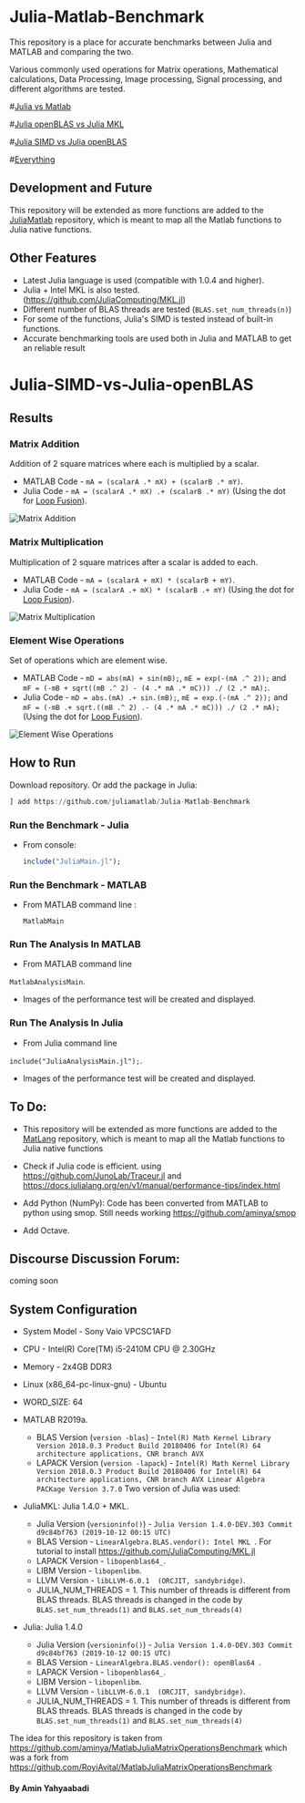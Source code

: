# Julia-Matlab-Benchmark

This repository is a place for accurate benchmarks between Julia and MATLAB and comparing the two.

Various commonly used operations for Matrix operations, Mathematical calculations, Data Processing, Image processing, Signal processing, and different algorithms are tested.

#[Julia vs Matlab](https://github.com/juliamatlab/Julia-Matlab-Benchmark/blob/vaio-Ubuntu/README.md#julia-vs-matlab)

#[Julia openBLAS vs Julia MKL](https://github.com/juliamatlab/Julia-Matlab-Benchmark/blob/vaio-Ubuntu/README-Julia-openBLAS-vs-Julia-MKL.md#julia-openblas-vs-julia-mkl)

#[Julia SIMD vs Julia openBLAS](https://github.com/juliamatlab/Julia-Matlab-Benchmark/blob/vaio-Ubuntu/README-Julia-SIMD-vs-Julia-openBLAS.md#julia-simd-vs-julia-openblas)

#[Everything](https://github.com/juliamatlab/Julia-Matlab-Benchmark/blob/vaio-Ubuntu/README-Everything.md#everything)

## Development and Future
This repository will be extended as more functions are added to the [JuliaMatlab](https://github.com/juliamatlab) repository, which is meant to map all the Matlab functions to Julia native functions.

## Other Features
* Latest Julia language is used (compatible with 1.0.4 and higher).
* Julia + Intel MKL is also tested. (https://github.com/JuliaComputing/MKL.jl)
* Different number of BLAS threads are tested (`BLAS.set_num_threads(n)`)
* For some of the functions, Julia's SIMD is tested instead of built-in functions.
* Accurate benchmarking tools are used both in Julia and MATLAB to get an reliable result

#  Julia-SIMD-vs-Julia-openBLAS

## Results


### Matrix Addition

Addition of 2 square matrices where each is multiplied by a scalar.

 * MATLAB Code - `mA = (scalarA .* mX) + (scalarB .* mY)`.
 * Julia Code - `mA = (scalarA .* mX) .+ (scalarB .* mY)` (Using the dot for [Loop Fusion][50]).

![Matrix Addition][02]

### Matrix Multiplication

Multiplication of 2 square matrices after a scalar is added to each.

 * MATLAB Code - `mA = (scalarA + mX) * (scalarB + mY)`.
 * Julia Code - `mA = (scalarA .+ mX) * (scalarB .+ mY)` (Using the dot for [Loop Fusion][50]).

![Matrix Multiplication][03]


### Element Wise Operations
Set of operations which are element wise.

 * MATLAB Code - `mD = abs(mA) + sin(mB);`, `mE = exp(-(mA .^ 2));` and `mF = (-mB + sqrt((mB .^ 2) - (4 .* mA .* mC))) ./ (2 .* mA);`.
 * Julia Code - `mD = abs.(mA) .+ sin.(mB);`, `mE = exp.(-(mA .^ 2));` and `mF = (-mB .+ sqrt.((mB .^ 2) .- (4 .* mA .* mC))) ./ (2 .* mA);` (Using the dot for [Loop Fusion][50]).

![Element Wise Operations][06]

## How to Run
Download repository. Or add the package in Julia:
```julia
] add https://github.com/juliamatlab/Julia-Matlab-Benchmark
```
### Run the Benchmark - Julia
* From console:

  ```julia
  include("JuliaMain.jl");
  ```

### Run the Benchmark - MATLAB
* From MATLAB command line :

  ```
  MatlabMain
  ```

### Run The Analysis In MATLAB
 * From MATLAB command line

 ```MatlabAnalysisMain```.
 * Images of the performance test will be created and displayed.

### Run The Analysis In Julia
 * From Julia command line

 ```include("JuliaAnalysisMain.jl");```.
 * Images of the performance test will be created and displayed.

## To Do:
* This repository will be extended as more functions are added to the [MatLang](https://github.com/juliamatlab/MatLang) repository, which is meant to map all the Matlab functions to Julia native functions

* Check if Julia code is efficient. using https://github.com/JunoLab/Traceur.jl and https://docs.julialang.org/en/v1/manual/performance-tips/index.html

* Add Python (NumPy): Code has been converted from MATLAB to python using smop. Still needs working https://github.com/aminya/smop
* Add Octave.

## Discourse Discussion Forum:
coming soon



## System Configuration
 * System Model - Sony Vaio VPCSC1AFD

 * CPU - Intel(R) Core(TM) i5-2410M CPU @ 2.30GHz
 * Memory - 2x4GB DDR3
 * Linux (x86_64-pc-linux-gnu) - Ubuntu
 * WORD_SIZE: 64


 * MATLAB R2019a.
    * BLAS Version (`version -blas`) - `Intel(R) Math Kernel Library Version 2018.0.3 Product Build 20180406 for Intel(R) 64 architecture applications, CNR branch AVX`
    * LAPACK Version (`version -lapack`) - `Intel(R) Math Kernel Library Version 2018.0.3 Product Build 20180406 for Intel(R) 64 architecture applications, CNR branch AVX Linear Algebra PACKage Version 3.7.0`
Two version of Julia was used:

 * JuliaMKL: Julia 1.4.0 + MKL.
     * Julia Version (`versioninfo()`) - `Julia Version 1.4.0-DEV.303 Commit d9c84bf763 (2019-10-12 00:15 UTC)`
     * BLAS Version - `LinearAlgebra.BLAS.vendor(): Intel MKL `.  For tutorial to install https://github.com/JuliaComputing/MKL.jl
     * LAPACK Version - `libopenblas64_`.
     * LIBM Version - `libopenlibm`.
     * LLVM Version - `libLLVM-6.0.1  (ORCJIT, sandybridge)`.
     * JULIA_NUM_THREADS = 1. This number of threads is different from BLAS threads. BLAS threads is changed in the code by `BLAS.set_num_threads(1)` and `BLAS.set_num_threads(4)`

 * Julia: Julia 1.4.0
     * Julia Version (`versioninfo()`) - `Julia Version 1.4.0-DEV.303 Commit d9c84bf763 (2019-10-12 00:15 UTC)`
     * BLAS Version - `LinearAlgebra.BLAS.vendor(): openBlas64 `.
     * LAPACK Version - `libopenblas64_`.
     * LIBM Version - `libopenlibm`.
     * LLVM Version - `libLLVM-6.0.1  (ORCJIT, sandybridge)`.
     * JULIA_NUM_THREADS = 1. This number of threads is different from BLAS threads. BLAS threads is changed in the code by `BLAS.set_num_threads(1)` and `BLAS.set_num_threads(4)`

  [01]: https://raw.githubusercontent.com/juliamatlab/Julia-Matlab-Benchmark/vaio-Ubuntu/Figures/Julia-1-BLAS-Thread_Julia-4-BLAS-Threads_Julia-SIMD-1-BLAS-Thread_Julia-SIMD-4-BLAS-Threads/Figure1.png
  [02]: https://raw.githubusercontent.com/juliamatlab/Julia-Matlab-Benchmark/vaio-Ubuntu/Figures/Julia-1-BLAS-Thread_Julia-4-BLAS-Threads_Julia-SIMD-1-BLAS-Thread_Julia-SIMD-4-BLAS-Threads/Figure2.png
  [03]: https://raw.githubusercontent.com/juliamatlab/Julia-Matlab-Benchmark/vaio-Ubuntu/Figures/Julia-1-BLAS-Thread_Julia-4-BLAS-Threads_Julia-SIMD-1-BLAS-Thread_Julia-SIMD-4-BLAS-Threads/Figure3.png
  [04]: https://raw.githubusercontent.com/juliamatlab/Julia-Matlab-Benchmark/vaio-Ubuntu/Figures/Julia-1-BLAS-Thread_Julia-4-BLAS-Threads_Julia-SIMD-1-BLAS-Thread_Julia-SIMD-4-BLAS-Threads/Figure4.png
  [05]: https://raw.githubusercontent.com/juliamatlab/Julia-Matlab-Benchmark/vaio-Ubuntu/Figures/Julia-1-BLAS-Thread_Julia-4-BLAS-Threads_Julia-SIMD-1-BLAS-Thread_Julia-SIMD-4-BLAS-Threads/Figure5.png
  [06]: https://raw.githubusercontent.com/juliamatlab/Julia-Matlab-Benchmark/vaio-Ubuntu/Figures/Julia-1-BLAS-Thread_Julia-4-BLAS-Threads_Julia-SIMD-1-BLAS-Thread_Julia-SIMD-4-BLAS-Threads/Figure6.png
  [07]: https://raw.githubusercontent.com/juliamatlab/Julia-Matlab-Benchmark/vaio-Ubuntu/Figures/Julia-1-BLAS-Thread_Julia-4-BLAS-Threads_Julia-SIMD-1-BLAS-Thread_Julia-SIMD-4-BLAS-Threads/Figure7.png
  [08]: https://raw.githubusercontent.com/juliamatlab/Julia-Matlab-Benchmark/vaio-Ubuntu/Figures/Julia-1-BLAS-Thread_Julia-4-BLAS-Threads_Julia-SIMD-1-BLAS-Thread_Julia-SIMD-4-BLAS-Threads/Figure8.png
  [09]: https://raw.githubusercontent.com/juliamatlab/Julia-Matlab-Benchmark/vaio-Ubuntu/Figures/Julia-1-BLAS-Thread_Julia-4-BLAS-Threads_Julia-SIMD-1-BLAS-Thread_Julia-SIMD-4-BLAS-Threads/Figure9.png
  [10]: https://raw.githubusercontent.com/juliamatlab/Julia-Matlab-Benchmark/vaio-Ubuntu/Figures/Julia-1-BLAS-Thread_Julia-4-BLAS-Threads_Julia-SIMD-1-BLAS-Thread_Julia-SIMD-4-BLAS-Threads/Figure10.png
  [11]: https://raw.githubusercontent.com/juliamatlab/Julia-Matlab-Benchmark/vaio-Ubuntu/Figures/Julia-1-BLAS-Thread_Julia-4-BLAS-Threads_Julia-SIMD-1-BLAS-Thread_Julia-SIMD-4-BLAS-Threads/Figure11.png
  [12]: https://raw.githubusercontent.com/juliamatlab/Julia-Matlab-Benchmark/vaio-Ubuntu/Figures/Julia-1-BLAS-Thread_Julia-4-BLAS-Threads_Julia-SIMD-1-BLAS-Thread_Julia-SIMD-4-BLAS-Threads/Figure12.png
  [13]: https://raw.githubusercontent.com/juliamatlab/Julia-Matlab-Benchmark/vaio-Ubuntu/Figures/Julia-1-BLAS-Thread_Julia-4-BLAS-Threads_Julia-SIMD-1-BLAS-Thread_Julia-SIMD-4-BLAS-Threads/Figure13.png
  [14]: https://raw.githubusercontent.com/juliamatlab/Julia-Matlab-Benchmark/vaio-Ubuntu/Figures/Julia-1-BLAS-Thread_Julia-4-BLAS-Threads_Julia-SIMD-1-BLAS-Thread_Julia-SIMD-4-BLAS-Threads/Figure14.png
  [15]: https://raw.githubusercontent.com/juliamatlab/Julia-Matlab-Benchmark/vaio-Ubuntu/Figures/Julia-1-BLAS-Thread_Julia-4-BLAS-Threads_Julia-SIMD-1-BLAS-Thread_Julia-SIMD-4-BLAS-Threads/Figure15.png
  [16]: https://raw.githubusercontent.com/juliamatlab/Julia-Matlab-Benchmark/vaio-Ubuntu/Figures/Julia-1-BLAS-Thread_Julia-4-BLAS-Threads_Julia-SIMD-1-BLAS-Thread_Julia-SIMD-4-BLAS-Threads/Figure16.png
  [50]: http://julialang.org/blog/2017/01/moredots

The idea for this repository is taken from https://github.com/aminya/MatlabJuliaMatrixOperationsBenchmark which was a fork from https://github.com/RoyiAvital/MatlabJuliaMatrixOperationsBenchmark

#### By Amin Yahyaabadi

